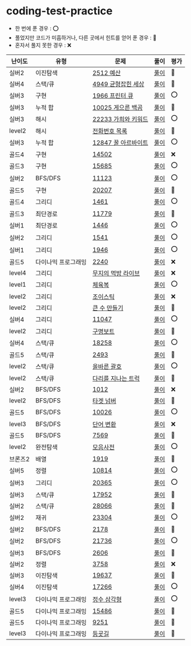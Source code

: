 # coding-test-practice

- 한 번에 푼 경우 : ⭕
- 풀었지만 코드가 미흡하거나, 다른 곳에서 힌트를 얻어 푼 경우 : 🚫
- 혼자서 풀지 못한 경우 : ❌

|난이도|유형|문제|풀이|평가|
|---|---|---|---|---|
|실버2|이진탐색|[2512 예산](https://www.acmicpc.net/problem/2512)|[풀이](https://github.com/jinnk0/coding-test-practice/blob/main/%EC%9D%B4%EC%A7%84%ED%83%90%EC%83%89/2512.py)|🚫|
|실버4|스택/큐|[4949 균형잡힌 세상](https://www.acmicpc.net/problem/4949)|[풀이](https://github.com/jinnk0/coding-test-practice/blob/main/%EC%8A%A4%ED%83%9D%26%ED%81%90/4949.py)|🚫|
|실버3|구현|[1966 프린터 큐](https://www.acmicpc.net/problem/1966)|[풀이](https://github.com/jinnk0/coding-test-practice/blob/main/%EA%B5%AC%ED%98%84/1966.py)|⭕|
|실버3|누적 합|[10025 게으른 백곰](https://www.acmicpc.net/problem/10025)|[풀이](https://github.com/jinnk0/coding-test-practice/blob/main/%EA%B8%B0%ED%83%80/10025.py)|🚫|
|실버3|해시|[22233 가희와 키워드](https://www.acmicpc.net/problem/22233)|[풀이](https://github.com/jinnk0/coding-test-practice/blob/main/%ED%95%B4%EC%8B%9C/22233.py)|⭕|
|level2|해시|[전화번호 목록](https://school.programmers.co.kr/learn/courses/30/lessons/42577)|[풀이](https://github.com/jinnk0/coding-test-practice/blob/main/%ED%95%B4%EC%8B%9C/%EC%A0%84%ED%99%94%EB%B2%88%ED%98%B8%20%EB%AA%A9%EB%A1%9D.py)|🚫|
|실버3|누적 합|[12847 꿀 아르바이트](https://www.acmicpc.net/problem/12847)|[풀이](https://github.com/jinnk0/coding-test-practice/blob/main/%EA%B8%B0%ED%83%80/12847.py)|⭕|
|골드4|구현|[14502](https://www.acmicpc.net/problem/14502)|[풀이](https://github.com/jinnk0/coding-test-practice/blob/main/%EA%B5%AC%ED%98%84/14502.py)|❌|
|골드3|구현|[15685](https://www.acmicpc.net/problem/15685)|[풀이](https://github.com/jinnk0/coding-test-practice/blob/main/%EA%B5%AC%ED%98%84/15685.py)|⭕|
|실버2|BFS/DFS|[11123](https://www.acmicpc.net/problem/11123)|[풀이](https://github.com/jinnk0/coding-test-practice/blob/main/BFS%26DFS/11123.py)|⭕|
|골드5|구현|[20207](https://www.acmicpc.net/problem/20207)|[풀이](https://github.com/jinnk0/coding-test-practice/blob/main/%EA%B5%AC%ED%98%84/20207.py)|🚫|
|골드4|그리디|[1461](https://www.acmicpc.net/problem/1461)|[풀이](https://github.com/jinnk0/coding-test-practice/blob/main/%EA%B7%B8%EB%A6%AC%EB%94%94/1461.py)|⭕|
|골드3|최단경로|[11779](https://www.acmicpc.net/problem/11779)|[풀이](https://github.com/jinnk0/coding-test-practice/blob/main/%EC%B5%9C%EB%8B%A8%20%EA%B2%BD%EB%A1%9C/11779.py)|🚫|
|실버1|최단경로|[1446](https://www.acmicpc.net/problem/1446)|[풀이](https://github.com/jinnk0/coding-test-practice/blob/main/%EC%B5%9C%EB%8B%A8%20%EA%B2%BD%EB%A1%9C/1446.py)|⭕|
|실버2|그리디|[1541](https://www.acmicpc.net/problem/1541)|[풀이](https://github.com/jinnk0/coding-test-practice/blob/main/%EA%B7%B8%EB%A6%AC%EB%94%94/1541.py)|⭕|
|실버1|그리디|[1946](https://www.acmicpc.net/problem/1946)|[풀이](https://github.com/jinnk0/coding-test-practice/blob/main/%EA%B7%B8%EB%A6%AC%EB%94%94/1946.py)|⭕|
|골드5|다이나믹 프로그래밍|[2240](https://www.acmicpc.net/problem/2240)|[풀이](https://github.com/jinnk0/coding-test-practice/blob/main/%EB%8B%A4%EC%9D%B4%EB%82%98%EB%AF%B9%20%ED%94%84%EB%A1%9C%EA%B7%B8%EB%9E%98%EB%B0%8D/2240.py)|❌|
|level4|그리디|[무지의 먹방 라이브](https://school.programmers.co.kr/learn/courses/30/lessons/42891)|[풀이](https://github.com/jinnk0/coding-test-practice/blob/main/%EA%B7%B8%EB%A6%AC%EB%94%94/%EB%AC%B4%EC%A7%80%EC%9D%98_%EB%A8%B9%EB%B0%A9_%EB%9D%BC%EC%9D%B4%EB%B8%8C.py)|❌|
|level1|그리디|[체육복](https://school.programmers.co.kr/learn/courses/30/lessons/42862)|[풀이](https://github.com/jinnk0/coding-test-practice/blob/main/%EA%B7%B8%EB%A6%AC%EB%94%94/%EC%B2%B4%EC%9C%A1%EB%B3%B5.py)|⭕|
|level2|그리디|[조이스틱](https://school.programmers.co.kr/learn/courses/30/lessons/42860)|[풀이](https://github.com/jinnk0/coding-test-practice/blob/main/%EA%B7%B8%EB%A6%AC%EB%94%94/%EC%A1%B0%EC%9D%B4%EC%8A%A4%ED%8B%B1.py)|❌|
|level2|그리디|[큰 수 만들기](https://school.programmers.co.kr/learn/courses/30/lessons/42883)|[풀이](https://github.com/jinnk0/coding-test-practice/blob/main/%EA%B7%B8%EB%A6%AC%EB%94%94/%ED%81%B0_%EC%88%98_%EB%A7%8C%EB%93%A4%EA%B8%B0.py)|🚫|
|실버4|그리디|[11047](https://www.acmicpc.net/problem/11047)|[풀이](https://github.com/jin8073/coding-test-practice/blob/main/%EA%B7%B8%EB%A6%AC%EB%94%94/11047.py)|⭕|
|level2|그리디|[구명보트](https://school.programmers.co.kr/learn/courses/30/lessons/42885)|[풀이](https://github.com/jinnk0/coding-test-practice/blob/main/%EA%B7%B8%EB%A6%AC%EB%94%94/%EA%B5%AC%EB%AA%85%EB%B3%B4%ED%8A%B8.py)|🚫|
|실버4|스택/큐|[18258](https://www.acmicpc.net/problem/18258)|[풀이](https://github.com/jinnk0/coding-test-practice/blob/main/%EC%8A%A4%ED%83%9D%26%ED%81%90/18258.py)|⭕|
|골드5|스택/큐|[2493](https://www.acmicpc.net/problem/2493)|[풀이](https://github.com/jinnk0/coding-test-practice/blob/main/%EC%8A%A4%ED%83%9D%26%ED%81%90/2493.py)|🚫|
|level2|스택/큐|[올바른 괄호](https://school.programmers.co.kr/learn/courses/30/lessons/12909)|[풀이](https://github.com/jinnk0/coding-test-practice/blob/main/%EC%8A%A4%ED%83%9D%26%ED%81%90/%EC%98%AC%EB%B0%94%EB%A5%B8_%EA%B4%84%ED%98%B8.py)|⭕|
|level2|스택/큐|[다리를 지나는 트럭](https://school.programmers.co.kr/learn/courses/30/lessons/42583)|[풀이](https://github.com/jinnk0/coding-test-practice/blob/main/%EC%8A%A4%ED%83%9D%26%ED%81%90/%EB%8B%A4%EB%A6%AC%EB%A5%BC_%EC%A7%80%EB%82%98%EB%8A%94_%ED%8A%B8%EB%9F%AD.py)|🚫|
|실버2|BFS/DFS|[1012](https://www.acmicpc.net/problem/1012)|[풀이](https://github.com/jinnk0/coding-test-practice/blob/main/BFS%26DFS/1012.py)|❌|
|level2|BFS/DFS|[타겟 넘버](https://school.programmers.co.kr/learn/courses/30/lessons/43165)|[풀이](https://github.com/jinnk0/coding-test-practice/blob/main/BFS%26DFS/%ED%83%80%EA%B2%9F_%EB%84%98%EB%B2%84.py)|🚫|
|골드5|BFS/DFS|[10026](https://www.acmicpc.net/problem/10026)|[풀이](https://github.com/jinnk0/coding-test-practice/blob/main/BFS%26DFS/10026.py)|⭕|
|level3|BFS/DFS|[단어 변환](https://school.programmers.co.kr/learn/courses/30/lessons/43163)|[풀이](https://github.com/jinnk0/coding-test-practice/blob/main/BFS%26DFS/%EB%8B%A8%EC%96%B4_%EB%B3%80%ED%99%98.py)|❌|
|골드5|BFS/DFS|[7569](https://www.acmicpc.net/problem/7569)|[풀이](https://github.com/jinnk0/coding-test-practice/blob/main/BFS%26DFS/7569.py)|🚫|
|level2|완전탐색|[모음사전](https://school.programmers.co.kr/learn/courses/30/lessons/84512)|[풀이](https://github.com/jinnk0/coding-test-practice/blob/main/%EC%99%84%EC%A0%84%ED%83%90%EC%83%89/%EB%AA%A8%EC%9D%8C%EC%82%AC%EC%A0%84.py)|⭕|
|브론즈2|배열|[1919](https://www.acmicpc.net/problem/1919)|[풀이](https://github.com/jinnk0/coding-test-practice/blob/main/%EB%B0%B0%EC%97%B4/1919.py)|🚫|
|실버5|정렬|[10814](https://www.acmicpc.net/problem/10814)|[풀이](https://github.com/jinnk0/coding-test-practice/blob/main/%EC%A0%95%EB%A0%AC/10814.py)|⭕|
|실버3|그리디|[20365](https://www.acmicpc.net/problem/20365)|[풀이](https://github.com/jinnk0/coding-test-practice/blob/main/%EA%B7%B8%EB%A6%AC%EB%94%94/20365.py)|⭕|
|실버3|스택/큐|[17952](https://www.acmicpc.net/problem/17952)|[풀이](https://github.com/jinnk0/coding-test-practice/blob/main/%EC%8A%A4%ED%83%9D%26%ED%81%90/17952.py)|🚫|
|실버2|스택/큐|[28066](https://www.acmicpc.net/problem/28066)|[풀이](https://github.com/jinnk0/coding-test-practice/blob/main/%EC%8A%A4%ED%83%9D%26%ED%81%90/28066.py)|🚫|
|실버2|재귀|[23304](https://www.acmicpc.net/problem/23304)|[풀이](https://github.com/jinnk0/coding-test-practice/blob/main/%EC%9E%AC%EA%B7%80/23304.py)|⭕|
|실버2|BFS/DFS|[2178](https://www.acmicpc.net/problem/2178)|[풀이](https://github.com/jinnk0/coding-test-practice/blob/main/BFS%26DFS/2178.py)|🚫|
|실버2|BFS/DFS|[21736](https://www.acmicpc.net/problem/21736)|[풀이](https://github.com/jinnk0/coding-test-practice/blob/main/BFS%26DFS/21736.py)|⭕|
|실버3|BFS/DFS|[2606](https://www.acmicpc.net/problem/2606)|[풀이](https://github.com/jinnk0/coding-test-practice/blob/main/BFS%26DFS/2606.py)|🚫|
|실버2|정렬|[3758](https://www.acmicpc.net/problem/3758)|[풀이](https://github.com/jinnk0/coding-test-practice/blob/main/%EC%A0%95%EB%A0%AC/3758.py)|❌|
|실버3|이진탐색|[19637](https://www.acmicpc.net/problem/19637)|[풀이](https://github.com/jinnk0/coding-test-practice/blob/main/%EC%9D%B4%EC%A7%84%ED%83%90%EC%83%89/19637.py)|🚫|
|실버4|이진탐색|[17266](https://www.acmicpc.net/problem/17266)|[풀이](https://github.com/jinnk0/coding-test-practice/blob/main/%EC%9D%B4%EC%A7%84%ED%83%90%EC%83%89/17266.py)|⭕|
|level3|다이나믹 프로그래밍|[정수 삼각형](https://school.programmers.co.kr/learn/courses/30/lessons/43105?language=python3)|[풀이](https://github.com/jinnk0/coding-test-practice/blob/main/%EB%8B%A4%EC%9D%B4%EB%82%98%EB%AF%B9%20%ED%94%84%EB%A1%9C%EA%B7%B8%EB%9E%98%EB%B0%8D/%EC%A0%95%EC%88%98_%EC%82%BC%EA%B0%81%ED%98%95.py)|⭕|
|골드5|다이나믹 프로그래밍|[15486](https://www.acmicpc.net/problem/15486)|[풀이](https://github.com/jinnk0/coding-test-practice/blob/main/%EB%8B%A4%EC%9D%B4%EB%82%98%EB%AF%B9%20%ED%94%84%EB%A1%9C%EA%B7%B8%EB%9E%98%EB%B0%8D/15486.py)|🚫|
|골드5|다이나믹 프로그래밍|[9251](https://www.acmicpc.net/problem/9251)|[풀이](https://github.com/jinnk0/coding-test-practice/blob/main/%EB%8B%A4%EC%9D%B4%EB%82%98%EB%AF%B9%20%ED%94%84%EB%A1%9C%EA%B7%B8%EB%9E%98%EB%B0%8D/9251.py)|🚫|
|level3|다이나믹 프로그래밍|[등굣길](https://school.programmers.co.kr/learn/courses/30/lessons/42898)|[풀이](https://github.com/jinnk0/coding-test-practice/blob/main/%EB%8B%A4%EC%9D%B4%EB%82%98%EB%AF%B9%20%ED%94%84%EB%A1%9C%EA%B7%B8%EB%9E%98%EB%B0%8D/%EB%93%B1%EA%B5%A3%EA%B8%B8.py)|🚫|
